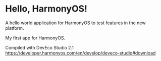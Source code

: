 # Hello, HarmonyOS!

A hello world application for HarmonyOS to test features in the new platform.

My first app for HarmonyOS.

Compiled with DevEco Studio 2.1
https://developer.harmonyos.com/en/develop/deveco-studio#download
